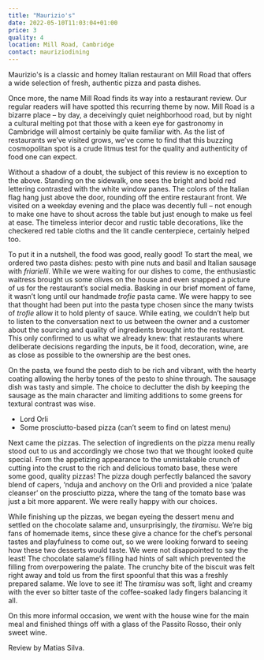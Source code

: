 ```yaml
---
title: "Maurizio's"
date: 2022-05-10T11:03:04+01:00
price: 3
quality: 4
location: Mill Road, Cambridge
contact: mauriziodining
---
```


Maurizio's is a classic and homey Italian restaurant on Mill Road that offers a wide selection of fresh, authentic pizza and pasta dishes.

<!--more-->

Once more, the name Mill Road finds its way into a restaurant review. Our regular readers will have spotted this recurring theme by now. Mill Road is a bizarre place – by day, a deceivingly quiet neighborhood road, but by night a cultural melting pot that those with a keen eye for gastronomy in Cambridge will almost certainly be quite familiar with. As the list of restaurants we’ve visited grows, we’ve come to find that this buzzing cosmopolitan spot is a crude litmus test for the quality and authenticity of food one can expect.

Without a shadow of a doubt, the subject of this review is no exception to the above. Standing on the sidewalk, one sees the bright and bold red lettering contrasted with the white window panes. The colors of the Italian flag hang just above the door, rounding off the entire restaurant front. We visited on a weekday evening and the place was decently full – not enough to make one have to shout across the table but just enough to make us feel at ease. The timeless interior decor and rustic table decorations, like the checkered red table cloths and the lit candle centerpiece, certainly helped too.

To put it in a nutshell, the food was good, really good! To start the meal, we ordered two pasta dishes: pesto with pine nuts and basil and Italian sausage with *friarielli*. While we were waiting for our dishes to come, the enthusiastic waitress brought us some olives on the house and even snapped a picture of us for the restaurant’s social media. Basking in our brief moment of fame, it wasn’t long until our handmade *trofie* pasta came. We were happy to see that thought had been put into the pasta type chosen since the many twists of *trofie* allow it to hold plenty of sauce. While eating, we couldn’t help but to listen to the conversation next to us between the owner and a customer about the sourcing and quality of ingredients brought into the restaurant. This only confirmed to us what we already knew: that restaurants where deliberate decisions regarding the inputs, be it food, decoration, wine, are as close as possible to the ownership are the best ones.

On the pasta, we found the pesto dish to be rich and vibrant, with the hearty coating allowing the herby tones of the pesto to shine through. The sausage dish was tasty and simple. The choice to declutter the dish by keeping the sausage as the main character and limiting additions to some greens for textural contrast was wise.

* Lord Orli
* Some prosciutto-based pizza (can’t seem to find on latest menu)

Next came the pizzas. The selection of ingredients on the pizza menu really stood out to us and accordingly we chose two that we thought looked quite special. From the appetizing appearance to the unmistakable crunch of cutting into the crust to the rich and delicious tomato base, these were some good, quality pizzas! The pizza dough perfectly balanced the savory blend of capers, ‘nduja and anchovy on the Orli and provided a nice ‘palate cleanser’ on the prosciutto pizza, where the tang of the tomato base was just a bit more apparent. We were really happy with our choices.

While finishing up the pizzas, we began eyeing the dessert menu and settled on the chocolate salame and, unsurprisingly, the *tiramisu*. We’re big fans of homemade items, since these give a chance for the chef’s personal tastes and playfulness to come out, so we were looking forward to seeing how these two desserts would taste. We were not disappointed to say the least! The chocolate salame’s filling had hints of salt which prevented the filling from overpowering the palate. The crunchy bite of the biscuit was felt right away and told us from the first spoonful that this was a freshly prepared salame. We love to see it! The *tiramisu* was soft, light and creamy with the ever so bitter taste of the coffee-soaked lady fingers balancing it all.

On this more informal occasion, we went with the house wine for the main meal and finished things off with a glass of the Passito Rosso, their only sweet wine.

Review by Matias Silva.
